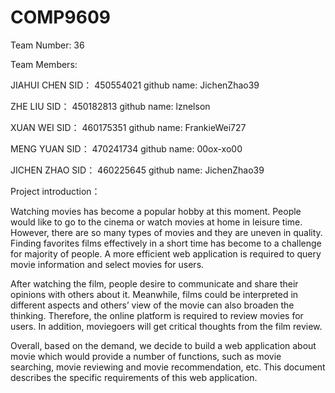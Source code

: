 # COMP9609

Team Number: 36

Team Members:

JIAHUI CHEN SID： 450554021 github name: JichenZhao39

ZHE LIU SID： 450182813 github name: lznelson

XUAN WEI SID： 460175351 github name: FrankieWei727

MENG YUAN SID： 470241734 github name: 00ox-xo00

JICHEN ZHAO SID： 460225645 github name: JichenZhao39

Project introduction：

Watching movies has become a popular hobby at this moment. People would like to go to the cinema or watch movies at home in leisure time. However, there are so many types of movies and they are uneven in quality. Finding favorites films effectively in a short time has become to a challenge for majority of people. A more efficient web application is required to query movie information and select movies for users.

After watching the film, people desire to communicate and share their opinions with others about it. Meanwhile, films could be interpreted in different aspects and others’ view of the movie can also broaden the thinking. Therefore, the online platform is required to review movies for users. In addition, moviegoers will get critical thoughts from the film review.

Overall, based on the demand, we decide to build a web application about movie which would provide a number of functions, such as movie searching, movie reviewing and movie recommendation, etc. This document describes the specific requirements of this web application.
